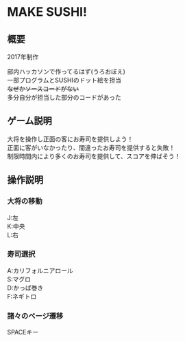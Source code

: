 # MAKE SUSHI!

## 概要
2017年制作

部内ハッカソンで作ってるはず(うろおぼえ)<br>
一部プログラムとSUSHIのドット絵を担当<br>
~~なぜかソースコードがない~~<br>
多分自分が担当した部分のコードがあった<br>

## ゲーム説明
大将を操作し正面の客にお寿司を提供しよう！<br>
正面に客がいなかったり、間違ったお寿司を提供すると失敗！<br>
制限時間内により多くのお寿司を提供して、スコアを伸ばそう！<br>

## 操作説明
### 大将の移動
J:左<br>
K:中央<br>
L:右<br>

### 寿司選択
A:カリフォルニアロール<br>
S:マグロ<br>
D:かっぱ巻き<br>
F:ネギトロ<br>

### 諸々のページ遷移
SPACEキー<br>
